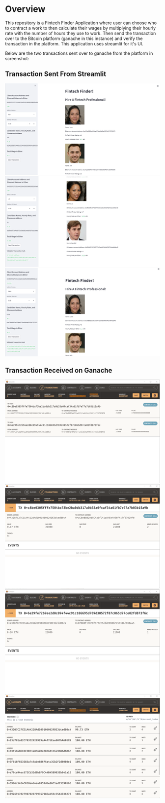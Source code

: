# Overview #
This repository is a Fintech Finder Application where user can choose who to contract a work to then calculate their wages by multiplying their hourly rate with the number of hours they use to work. Then send the transaction over to the Bitcoin platform (ganache in this instance) and verify the transaction in the platform. This application uses streamlit for it's UI. 

Below are the two transactions sent over to ganache from the platform in screenshot:

## Transaction Sent From Streamlit ##
![Streamlit Home](screenshots/StreamlitHome.png?raw=true "Streamlit HOmw")
![Transaction Sent From Streamlit 1](screenshots/TransactionforJo.png?raw=true "Transaction Sent From Streamlit 1")
![Transaction Sent From Streamlit 2](screenshots/TransactionforLane.png?raw=true "Transaction Sent From Streamlit 2")

## Transaction Received on Ganache ##
![Transaction Received on Ganache](screenshots/TransactionSummaryGanache.png?raw=true "Transactio Summary")
![Transaction Received on Ganache](screenshots/Transaction1DetailsGabache.png?raw=true "Transaction 1 on Ganache")
![Transaction Received on Ganache](screenshots/Transaction2Ganache.png?raw=true "Transaction 2 on Ganache")
![Transaction Received on Ganache](screenshots/BalanceAfterTransaction.png?raw=true "Transaction Balance on Ganache")